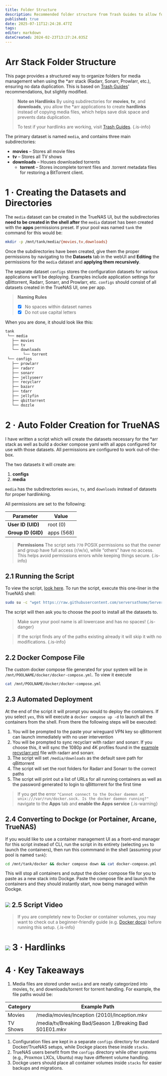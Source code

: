 ```yaml
---
title: Folder Structure
description: Recommended folder structure from Trash Guides to allow for hardlinks within the arr stack
published: true
date: 2025-07-11T12:24:28.477Z
tags: 
editor: markdown
dateCreated: 2024-02-23T13:27:24.035Z
---
```


# Arr Stack Folder Structure

This page provides a structured way to organize folders for media management when using the \*arr stack (Radarr, Sonarr, Prowlarr, etc.), ensuring no data duplication. This is based on [Trash Guides](https://trash-guides.info/)' recommendations, but slightly modified.

> **Note on Hardlinks**
> By using subdirectories for **movies**, **tv**, and **downloads**, you allow the \*arr applications to create **hardlinks** instead of copying media files, which helps save disk space and prevents data duplication.
>
>To test if your hardlinks are working, visit [Trash Guides](https://trash-guides.info/File-and-Folder-Structure/Check-if-hardlinks-are-working/).
{.is-info}

The primary dataset is named `media`, and contains three main subdirectories:

-   **movies** – Stores all movie files
-   **tv** – Stores all TV shows
-   **downloads** – Houses downloaded torrents
    -   **torrent** – Stores incomplete torrent files and .torrent metadata files for restoring a BitTorrent client.

# 1 · Creating the Datasets and Directories

The `media` dataset can be created in the TrueNAS UI, but the subdirectories **need to be created in the shell after** the `media` dataset has been created with the **apps** permissions preset. If your pool was named `tank` the command for this would be:
```bash
mkdir -p /mnt/tank/media/{movies,tv,downloads}
```

Once the subdirectories have been created, give them the proper permissions by navigating to the **Datasets** tab in the webUI and **Editing** the permissions for the `media` dataset and **applying them recursively**.

The separate dataset `configs` stores the configuration datasets for various applications we'll be deploying. Examples include application settings for qBittorrent, Radarr, Sonarr, and Prowlarr, etc. `configs` should consist of all datasets created in the TrueNAS UI, one per app. 

> **Naming Rules**
> - [x] No spaces within dataset names
> - [x] Do not use capital letters
<!-- {blockquote:.is-danger} -->

When you are done, it should look like this:

```xml
tank
 └── media
   ├── movies
   ├── tv
   └── downloads
        └── torrent
 └── configs
   ├── prowlarr
   ├── radarr
   ├── sonarr
   ├── jellyseerr
   ├── recyclarr
   ├── bazarr
   ├── tdarr
   ├── jellyfin
   ├── qbittorrent
   └── dozzle
```

# 2 · Auto Folder Creation for TrueNAS

I have written a script which will create the datasets necessary for the \*arr stack as well as build a docker compose yaml with all apps configured for use with those datasets. All permissions are configured to work out-of-the-box.

The two datasets it will create are:
1. **configs**
1. **media**

`media` has the subdirectories `movies`, `tv`, and `downloads` instead of datasets for proper hardlinking.

All permissions are set to the following:

| Parameter | Value |
| --- | --- |
| **User ID (UID)** | root (0) |
| **Group ID (GID)** | apps (568) |

> **Permissions**
The script sets `770` POSIX permissions so that the owner and group have full access (r/w/x), while “others” have no access. This helps avoid permissions errors while keeping things secure.
{.is-info}

## 2.1 Running the Script
To view the script, [look here](https://raw.githubusercontent.com/imjustleaving/ServersatHome/refs/heads/main/truenas-file-structure.sh). 
To run the script, execute this one-liner in the TrueNAS shell:

```bash
sudo su -c "wget https://raw.githubusercontent.com/serversathome/ServersatHome/refs/heads/main/truenas-file-structure.sh && chmod +x truenas-file-structure.sh && bash truenas-file-structure.sh"
```

The script will then ask you to choose the pool to install all the datasets to. 

> Make sure your pool name is all lowercase and has no spaces!
{.is-danger}

> If the script finds any of the paths existing already it will skip it with no modifications.
{.is-info}

## 2.2 Docker Compose File
The custom docker compose file generated for your system will be in `/mnt/POOLNAME/docker/docker-compose.yml`. To view it execute
```bash
cat /mnt/POOLNAME/docker/docker-compose.yml
```
## 2.3 Automated Deployment
At the end of the script it will prompt you would to deploy the containers. If you select `yes`, this will execute a `docker compose up -d` to launch all the containers from the shell. From there the following steps will be executed:

1. You will be prompted to the paste your wireguard VPN key so qBittorrent can launch immediately with no user intervention
1. You will be prompted to sync recyclarr with radarr and sonarr. If you choose this, it will sync the 1080p and 4K profiles found in the [example recyclarr.yml](https://wiki.serversatho.me/en/Recyclarr#recyclarryml) file with radarr and sonarr. 
1. The script will set `/media/downloads` as the default save path for qBittorrent
1. The script will set the root folders for Radarr and Sonarr to the correct paths
1. The script will print out a list of URLs for all running containers as well as the password generated to login to qBittorrent for the first time

> If you get the error `"Cannot connect to the Docker daemon at unix:///var/run/docker.sock. Is the docker daemon running?"` navigate to the **Apps** tab and **enable the Apps service**
{.is-warning}

## 2.4 Converting to Dockge (or Portainer, Arcane, TrueNAS)

If you would like to use a container management UI as a front-end manager for this script instead of CLI, run the script in its entirety (selecting `yes` to launch the containers), then run this commmand in the shell (assuming your pool is named `tank`):
```bash
cd /mnt/tank/docker && docker compose down && cat docker-compose.yml
```

This will stop all containers and output the docker compose file for you to paste as a new stack into Dockge. Paste the compose file and launch the containers and they should instantly start, now being managed within Dockge.

## <img src="/youtube.png" class="tab-icon"> 2.5 Script Video
[](https://youtu.be/8gATbBJHc5o)

> If you are completely new to Docker or container volumes, you may want to check out a beginner-friendly guide (e.g. [Docker docs](https://docs.docker.com/get-started/)) before running this setup.
{.is-info}

# <img src="/youtube.png" class="tab-icon"> 3 ·  Hardlinks
[](https://youtu.be/dD1u0KOWizw)

# 4 · Key Takeaways

1.  Media files are stored under `media` and are neatly categorized into movies, tv, and downloads/torrent for torrent handling. For example, the file paths would be:

| Category | Example Path |
| --- | --- |
| Movies | /media/movies/Inception (2010)/Inception.mkv |
| TV Shows | /media/tv/Breaking Bad/Season 1/Breaking Bad S01E01.mkv |

1.  Configuration files are kept in a separate `configs` directory for standard Docker/TrueNAS setups, while Dockge places these inside `stacks`.
2.  TrueNAS users benefit from the `configs` directory while other systems (e.g., Proxmox LXCs, Ubuntu) may have different volume handling.
3.  Dockge users should place all container volumes inside `stacks` for easier backups and migrations.